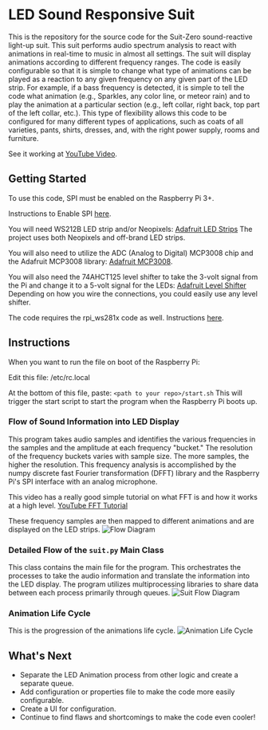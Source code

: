 # LED Sound Responsive Suit

This is the repository for the source code for the Suit-Zero sound-reactive light-up suit. This suit performs audio spectrum analysis to react with animations in real-time to music in almost all settings. The suit will display animations according to different frequency ranges. The code is easily configurable so that it is simple to change what type of animations can be played as a reaction to any given frequency on any given part of the LED strip. For example, if a bass frequency is detected, it is simple to tell the code what animation (e.g., Sparkles, any color line, or meteor rain) and to play the animation at a particular section (e.g., left collar, right back, top part of the left collar, etc.). This type of flexibility allows this code to be configured for many different types of applications, such as coats of all varieties, pants, shirts, dresses, and, with the right power supply, rooms and furniture.

See it working at [YouTube Video](https://youtu.be/8mMCY5qn3_M).

## Getting Started

To use this code, SPI must be enabled on the Raspberry Pi 3+.

Instructions to Enable SPI [here](https://www.raspberrypi-spy.co.uk/2014/08/enabling-the-spi-interface-on-the-raspberry-pi/).

You will need WS212B LED strip and/or Neopixels:
[Adafruit LED Strips](https://www.adafruit.com/category/168)
The project uses both Neopixels and off-brand LED strips.

You will also need to utilize the ADC (Analog to Digital) MCP3008 chip and the Adafruit MCP3008 library:
[Adafruit MCP3008](https://learn.adafruit.com/raspberry-pi-analog-to-digital-converters/mcp3008).

You will also need the 74AHCT125 level shifter to take the 3-volt signal from the Pi and change it to a 5-volt signal for the LEDs:
[Adafruit Level Shifter](https://www.adafruit.com/product/1787?gclid=CjwKCAjw2_LcBRBYEiwA_XVBU8nmLxrknSKjgDB06bWK4gBCG4Vrdn8v7mgsFcpyH4Ho7kmX--aBvBoCJf8QAvD_BwE)
Depending on how you wire the connections, you could easily use any level shifter.

The code requires the rpi_ws281x code as well. Instructions [here](https://www.raspberrypi.org/forums/viewtopic.php?t=98631).

## Instructions

When you want to run the file on boot of the Raspberry Pi:

Edit this file:
/etc/rc.local

At the bottom of this file, paste:
`<path to your repo>/start.sh`
This will trigger the start script to start the program when the Raspberry Pi boots up.

### Flow of Sound Information into LED Display

This program takes audio samples and identifies the various frequencies in the samples and the amplitude at each frequency "bucket." The resolution of the frequency buckets varies with sample size. The more samples, the higher the resolution. This frequency analysis is accomplished by the numpy discrete fast Fourier transformation (DFFT) library and the Raspberry Pi's SPI interface with an analog microphone.

This video has a really good simple tutorial on what FFT is and how it works at a high level.
[YouTube FFT Tutorial](https://www.youtube.com/watch?reload=9&v=mkGsMWi_j4Q)

These frequency samples are then mapped to different animations and are displayed on the LED strips.
![Flow Diagram](https://github.com/cwolfe007/suitzero/blob/master/flowdiagram.png)

### Detailed Flow of the `suit.py` Main Class

This class contains the main file for the program. This orchestrates the processes to take the audio information and translate the information into the LED display. The program utilizes multiprocessing libraries to share data between each process primarily through queues.
![Suit Flow Diagram](https://github.com/cwolfe007/suitzero/blob/master/suitFlow.png)

### Animation Life Cycle

This is the progression of the animations life cycle.
![Animation Life Cycle](https://github.com/cwolfe007/suitzero/blob/master/animationlifecycle.png)

## What's Next

- Separate the LED Animation process from other logic and create a separate queue.
- Add configuration or properties file to make the code more easily configurable.
- Create a UI for configuration.
- Continue to find flaws and shortcomings to make the code even cooler!


